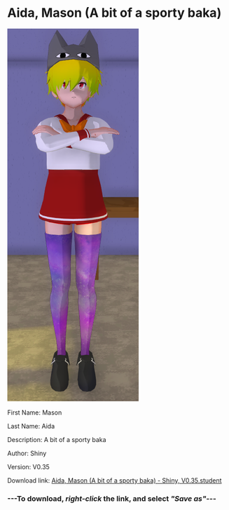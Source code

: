 # Aida, Mason (A bit of a sporty baka)

<img src = "https://raw.githubusercontent.com/Arbiter1223/Daigaku-Gurashi-Custom-Students/master/Students/Files/Aida%2C%20Mason%20(A%20bit%20of%20a%20sporty%20baka).png">

First Name: Mason

Last Name: Aida

Description: A bit of a sporty baka

Author: Shiny

Version: V0.35

Download link: <a href="https://raw.githubusercontent.com/Arbiter1223/Daigaku-Gurashi-Custom-Students/master/Students/Files/Aida%2C%20Mason%20(A%20bit%20of%20a%20sporty%20baka)%20-%20Shiny%2C%20V0.35.student">Aida, Mason (A bit of a sporty baka) - Shiny, V0.35.student</a>

### ---**To download, _right-click_ the link, and select _"Save as"_**---
